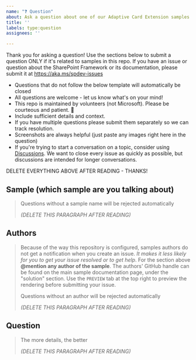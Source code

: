 ```yaml
---
name: "❓ Question"
about: Ask a question about one of our Adaptive Card Extension samples
title: ''
labels: type:question
assignees: ''

---
```


Thank you for asking a question! Use the sections below to submit a question ONLY if it's related to samples in this repo. If you have an issue or question about the SharePoint Framework or its documentation, please submit it at https://aka.ms/spdev-issues

- Questions that do not follow the below template will automatically be closed
- All questions are welcome - let us know what's on your mind!
- This repo is maintained by volunteers (not Microsoft). Please be courteous and patient. 🙂
- Include sufficient details and context.
- If you have multiple questions please submit them separately so we can track resolution.
- Screenshots are always helpful (just paste any images right here in the question)
- If you're trying to start a conversation on a topic, consider using [Discussions](https://github.com/pnp/sp-dev-fx-aces/discussions). We want to close every issue as quickly as possible, but discussions are intended for longer conversations.

DELETE EVERYTHING ABOVE AFTER READING - THANKS!

## Sample (which sample are you talking about)

> Questions without a sample name will be rejected automatically 
>
> _(DELETE THIS PARAGRAPH AFTER READING)_


## Authors

> Because of the way this repository is configured, samples authors do not get a notification when you create an issue. *It makes it less likely for you to get your issue resolved or to get help*. For the section above **@mention any author of the sample**. The authors' GitHub handle can be found on the main sample documentation page, under the "solution" section. Use the `PREVIEW` tab at the top right to preview the rendering before submitting your issue.
> 
> Questions without an author will be rejected automatically 
>
> _(DELETE THIS PARAGRAPH AFTER READING)_


## Question

> The more details, the better
>
> _(DELETE THIS PARAGRAPH AFTER READING)_


